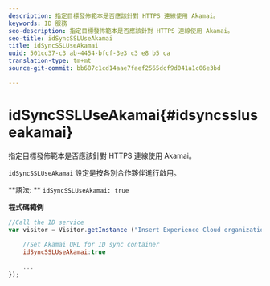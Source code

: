 ```yaml
---
description: 指定目標發佈範本是否應該針對 HTTPS 連線使用 Akamai。
keywords: ID 服務
seo-description: 指定目標發佈範本是否應該針對 HTTPS 連線使用 Akamai。
seo-title: idSyncSSLUseAkamai
title: idSyncSSLUseAkamai
uuid: 501cc37-c3 ab-4454-bfcf-3e3 c3 e8 b5 ca
translation-type: tm+mt
source-git-commit: bb687c1cd14aae7faef2565dcf9d041a1c06e3bd

---
```



# idSyncSSLUseAkamai{#idsyncssluseakamai}

指定目標發佈範本是否應該針對 HTTPS 連線使用 Akamai。

`idSyncSSLUseAkamai` 設定是按各別合作夥伴進行啟用。

**語法: ** `idSyncSSLUseAkamai: true`

**程式碼範例**

```js
//Call the ID service 
var visitor = Visitor.getInstance ("Insert Experience Cloud organization ID here",{ 
 
    //Set Akamai URL for ID sync container 
    idSyncSSLUseAkamai:true 
 
    ... 
});
```

